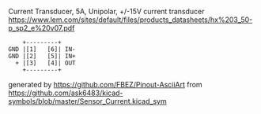 Current Transducer, 5A, Unipolar, +/-15V
current transducer
https://www.lem.com/sites/default/files/products_datasheets/hx%203_50-p_sp2_e%20v07.pdf


	    +---------+
	GND |[1]   [6]| IN-
	GND |[2]   [5]| IN+
	  + |[3]   [4]| OUT
	    +---------+


generated by https://github.com/FBEZ/Pinout-AsciiArt from https://github.com/ask6483/kicad-symbols/blob/master/Sensor_Current.kicad_sym